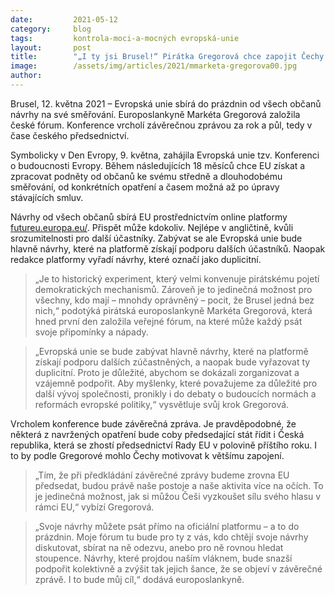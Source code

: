 ```yaml
---
date:         2021-05-12
category:     blog
tags:         kontrola-moci-a-mocných evropská-unie
layout:       post
title:        "„I ty jsi Brusel!“ Pirátka Gregorová chce zapojit Čechy do rozhodování o budoucnosti Evropy"
image:        /assets/img/articles/2021/mmarketa-gregorova00.jpg
author:       
---
```

 
 


Brusel, 12. května 2021 – Evropská unie sbírá do prázdnin od všech občanů návrhy na své směřování. Europoslankyně Markéta Gregorová založila české fórum. Konference vrcholí závěrečnou zprávou za rok a půl, tedy v čase českého předsednictví.

Symbolicky v Den Evropy, 9. května, zahájila Evropská unie tzv. Konferenci o budoucnosti Evropy. Během následujících 18 měsíců chce EU získat a zpracovat podněty od občanů ke svému středně a dlouhodobému směřování, od konkrétních opatření a časem možná až po úpravy stávajících smluv.

Návrhy od všech občanů sbírá EU prostřednictvím online platformy [futureu.europa.eu/](https://futureu.europa.eu/). Přispět může kdokoliv. Nejlépe v angličtině, kvůli srozumitelnosti pro další účastníky. Zabývat se ale Evropská unie bude hlavně návrhy, které na platformě získají podporu dalších účastníků. Naopak redakce platformy vyřadí návrhy, které označí jako duplicitní.

> „Je to historický experiment, který velmi konvenuje pirátskému pojetí demokratických mechanismů. Zároveň je to jedinečná možnost pro všechny, kdo mají – mnohdy oprávněný – pocit, že Brusel jedná bez nich,“ podotýká pirátská europoslankyně Markéta Gregorová, která hned první den založila veřejné fórum, na které může každý psát svoje připomínky a nápady.

> „Evropská unie se bude zabývat hlavně návrhy, které na platformě získají podporu dalších zúčastněných, a naopak bude vyřazovat ty duplicitní. Proto je důležité, abychom se dokázali zorganizovat a vzájemně podpořit. Aby myšlenky, které považujeme za důležité pro další vývoj společnosti, pronikly i do debaty o budoucích normách a reformách evropské politiky,“ vysvětluje svůj krok Gregorová.

Vrcholem konference bude závěrečná zpráva. Je pravděpodobné, že některá z navržených opatření bude coby předsedající stát řídit i Česká republika, která se zhostí předsednictví Rady EU v polovině příštího roku. I to by podle Gregorové mohlo Čechy motivovat k většímu zapojení. 

> „Tím, že při předkládání závěrečné zprávy budeme zrovna EU předsedat, budou právě naše postoje a naše aktivita více na očích. To je jedinečná možnost, jak si můžou Češi vyzkoušet sílu svého hlasu v rámci EU,“ vybízí Gregorová.

> „Svoje návrhy můžete psát přímo na oficiální platformu – a to do prázdnin. Moje fórum tu bude pro ty z vás, kdo chtějí svoje návrhy diskutovat, sbírat na ně odezvu, anebo pro ně rovnou hledat stoupence. Návrhy, které projdou naším vláknem, bude snazší podpořit kolektivně a zvýšit tak jejich šance, že se objeví v závěrečné zprávě. I to bude můj cíl,“ dodává europoslankyně.
 
